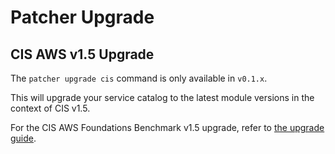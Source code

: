# Patcher Upgrade

## CIS AWS v1.5 Upgrade

The `patcher upgrade cis` command is only available in `v0.1.x`.

This will upgrade your service catalog to the latest module versions in the context of CIS v1.5.

For the CIS AWS Foundations Benchmark v1.5 upgrade, refer to [the upgrade guide](https://docs.gruntwork.io/guides/stay-up-to-date/cis/cis-1.5.0/).



<!-- ##DOCS-SOURCER-START
{
  "sourcePlugin": "local-copier",
  "hash": "7d941e817f1029ce7855955940943a58"
}
##DOCS-SOURCER-END -->
